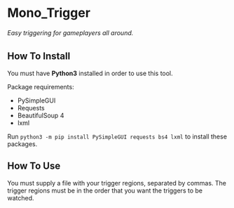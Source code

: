 # Mono_Trigger
###### Easy triggering for gameplayers all around.

## How To Install
You must have **Python3** installed in order to use this tool.

Package requirements:
* PySimpleGUI
* Requests
* BeautifulSoup 4
* lxml


Run `python3 -m pip install PySimpleGUI requests bs4 lxml` to install these packages.

## How To Use
You must supply a file with your trigger regions, separated by commas. The trigger regions must be in the order that you want the triggers to be watched.
